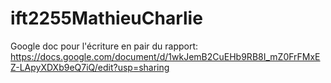 # ift2255MathieuCharlie

Google doc pour l'écriture en pair du rapport: https://docs.google.com/document/d/1wkJemB2CuEHb9RB8I_mZ0FrFMxEZ-LApyXDXb9eQ7iQ/edit?usp=sharing